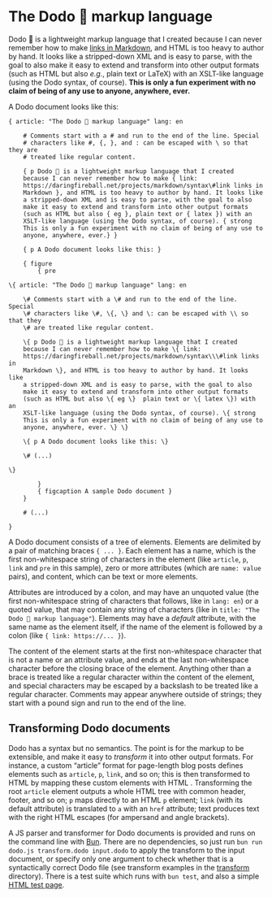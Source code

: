 # The Dodo 🦤 markup language

Dodo 🦤 is a lightweight markup language that I created because I can never remember how to make [links in
Markdown](https://daringfireball.net/projects/markdown/syntax#link), and HTML is too heavy to author by
hand. It looks like a stripped-down XML and is easy to parse, with the goal to also make it easy to
extend and transform into other output formats (such as HTML but also _e.g._, plain text or LaTeX) with
an XSLT-like language (using the Dodo syntax, of course). **This is only a fun experiment with no claim of
being of any use to anyone, anywhere, ever.**

A Dodo document looks like this:

```
{ article: "The Dodo 🦤 markup language" lang: en

    # Comments start with a # and run to the end of the line. Special
    # characters like #, {, }, and : can be escaped with \ so that they are
    # treated like regular content.

    { p Dodo 🦤 is a lightweight markup language that I created
    because I can never remember how to make { link:
    https://daringfireball.net/projects/markdown/syntax\#link links in
    Markdown }, and HTML is too heavy to author by hand. It looks like
    a stripped-down XML and is easy to parse, with the goal to also
    make it easy to extend and transform into other output formats
    (such as HTML but also { eg }, plain text or { latex }) with an
    XSLT-like language (using the Dodo syntax, of course). { strong
    This is only a fun experiment with no claim of being of any use to
    anyone, anywhere, ever.} }

    { p A Dodo document looks like this: }

    { figure
        { pre

\{ article: "The Dodo 🦤 markup language" lang: en

    \# Comments start with a \# and run to the end of the line. Special
    \# characters like \#, \{, \} and \: can be escaped with \\ so that they
    \# are treated like regular content.

    \{ p Dodo 🦤 is a lightweight markup language that I created
    because I can never remember how to make \{ link:
    https://daringfireball.net/projects/markdown/syntax\\\#link links in
    Markdown \}, and HTML is too heavy to author by hand. It looks like
    a stripped-down XML and is easy to parse, with the goal to also
    make it easy to extend and transform into other output formats
    (such as HTML but also \{ eg \}  plain text or \{ latex \}) with an
    XSLT-like language (using the Dodo syntax, of course). \{ strong
    This is only a fun experiment with no claim of being of any use to
    anyone, anywhere, ever. \} \}

    \{ p A Dodo document looks like this: \}

    \# (...)

\}

        }
        { figcaption A sample Dodo document }
    }

    # (...)

}
```

A Dodo document consists of a tree of elements. Elements are delimited by a pair of matching braces
`{ ... }`. Each element has a name, which is the first non-whitespace string of characters in the element
(like `article`, `p`, `link` and `pre` in this sample), zero or more attributes (which are `name: value`
pairs), and content, which can be text or more elements.

Attributes are introduced by a colon, and may have an unquoted value (the first non-whitespace string of
characters that follows, like in `lang: en`) or a quoted value, that may contain any string of characters
(like in `title: "The Dodo 🦤 markup language"`). Elements may have a _default_ attribute, with the same
name as the element itself, if the name of the element is followed by a colon (like
`{ link: https://... }`).

The content of the element starts at the first non-whitespace character that is not a name or an attribute
value, and ends at the last non-whitespace character before the closing brace of the element. Anything
other than a brace is treated like a regular character within the content of the element, and special
characters may be escaped by a backslash to be treated like a regular character. Comments may appear
anywhere outside of strings; they start with a pound sign and run to the end of the line.

## Transforming Dodo documents

Dodo has a syntax but no semantics. The point is for the markup to be extensible, and make it easy to
_transform_ it into other output formats. For instance, a custom “article” format for page-length blog
posts defines elements such as `article`, `p`, `link`, and so on; this is then transformed to HTML by
mapping these custom elements with HTML . Transforming the root `article` element outputs a whole HTML
tree with common header, footer, and so on; `p` maps directly to an HTML `p` element; `link` (with its
default attribute) is translated to `a` with an `href` attribute; text produces text with the right HTML
escapes (for ampersand and angle brackets).

A JS parser and transformer for Dodo documents is provided and runs on the command line with
[Bun](https://bun.sh). There are no dependencies, so just run `bun run dodo.js transform.dodo input.dodo`
to apply the transform to the input document, or specify only one argument to check whether that is a
syntactically correct Dodo file (see transform examples in the [transform](transform) directory). There is
a test suite which runs with `bun test`, and also a simple [HTML test page](tests/dodo.html).
